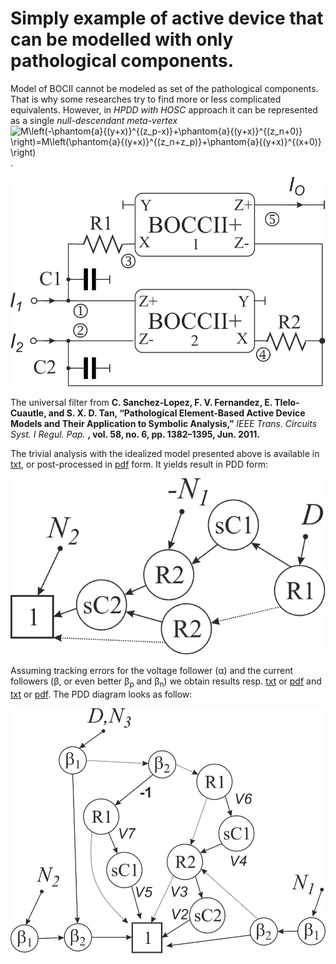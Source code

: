 # Simply example of active device that can be modelled with only pathological components.

Model of BOCII cannot be modeled as set of the pathological components. That is why some researches try to find more or less complicated equivalents. However, in *HPDD with HOSC* approach it can be represented as a single *null-descendant meta-vertex* ![M\left(-\phantom{a}_{(y+x)}^{(z_p-x)}+\phantom{a}_{(y+x)}^{(z_n+0)} \right)=M\left(\phantom{a}_{(y+x)}^{(z_n+z_p)}+\phantom{a}_{(y+x)}^{(x+0)} \right)](https://render.githubusercontent.com/render/math?math=M%5Cleft(-%5Cphantom%7Ba%7D_%7B(y%2Bx)%7D%5E%7B(z_p-x)%7D%2B%5Cphantom%7Ba%7D_%7B(y%2Bx)%7D%5E%7B(z_n%2B0)%7D%20%5Cright)%3DM%5Cleft(%5Cphantom%7Ba%7D_%7B(y%2Bx)%7D%5E%7B(z_n%2Bz_p)%7D%2B%5Cphantom%7Ba%7D_%7B(y%2Bx)%7D%5E%7B(x%2B0)%7D%20%5Cright)).


![UFA circuit](./UFA_BCCII.svg)

The universal filter from **C. Sanchez-Lopez, F. V. Fernandez, E. Tlelo-Cuautle, and S. X. D. Tan, “Pathological Element-Based Active Device Models and Their Application to Symbolic Analysis,”** *IEEE Trans. Circuits Syst. I Regul. Pap.* **, vol. 58, no. 6, pp. 1382–1395, Jun. 2011.**

The trivial analysis with the idealized model presented above is available in [txt](./Models%20Ideal.txt), or post-processed in [pdf](Models%20Ideal.pdf) form. It yields result in PDD form:

![Idelised case PDD](UFA_BCCII_IdPDD.svg)

Assuming tracking errors for the voltage follower (α) and the current followers (β, or even better β<sub>p</sub> and β<sub>n</sub>) we obtain results resp. [txt](Models%20Trucking%20Sym.txt) or [pdf](Models%20Trucking%20Sym.pdf) and [txt](Models%20Trucking%20Asym.txt) or [pdf](Models%20Trucking%20Asym.pdf). The PDD diagram looks as follow:

![Tracking error case](UFA_BCCIITEAsym.svg)
